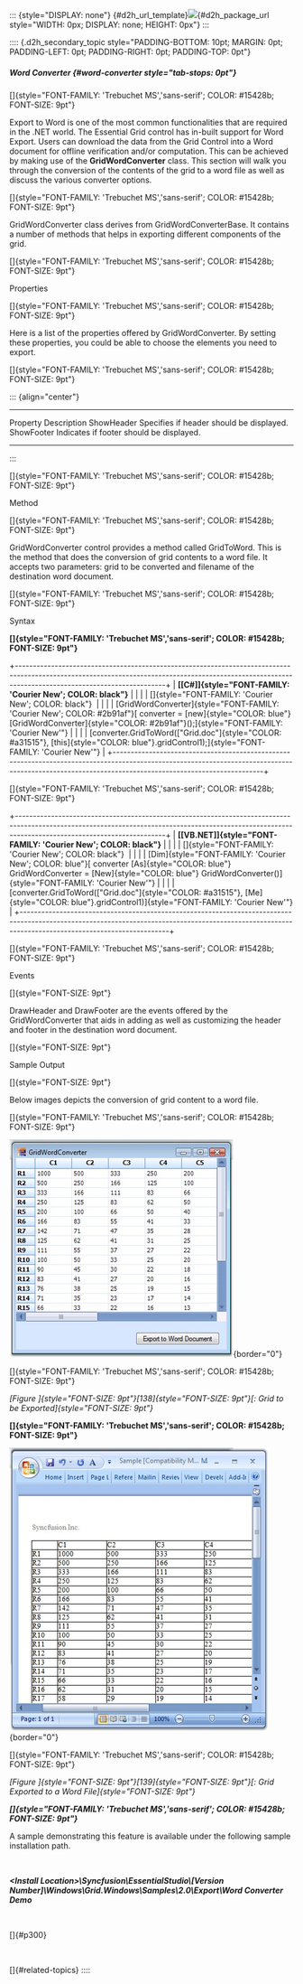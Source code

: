 ::: {style="DISPLAY: none"}
[](ms-xhelp:///?Id=d2h_url_template){#d2h_url_template}![](!package_url!){#d2h_package_url style="WIDTH: 0px; DISPLAY: none; HEIGHT: 0px"}
:::

:::: {.d2h_secondary_topic style="PADDING-BOTTOM: 10pt; MARGIN: 0pt; PADDING-LEFT: 0pt; PADDING-RIGHT: 0pt; PADDING-TOP: 0pt"}
##### Word Converter {#word-converter style="tab-stops: 0pt"}

[]{style="FONT-FAMILY: 'Trebuchet MS','sans-serif'; COLOR: #15428b; FONT-SIZE: 9pt"} 

Export to Word is one of the most common functionalities that are required in the .NET world. The Essential Grid control has in-built support for Word Export. Users can download the data from the Grid Control into a Word document for offline verification and/or computation. This can be achieved by making use of the **GridWordConverter** class. This section will walk you through the conversion of the contents of the grid to a word file as well as discuss the various converter options.

[]{style="FONT-FAMILY: 'Trebuchet MS','sans-serif'; COLOR: #15428b; FONT-SIZE: 9pt"} 

GridWordConverter class derives from GridWordConverterBase. It contains a number of methods that helps in exporting different components of the grid.

[]{style="FONT-FAMILY: 'Trebuchet MS','sans-serif'; COLOR: #15428b; FONT-SIZE: 9pt"} 

Properties

[]{style="FONT-FAMILY: 'Trebuchet MS','sans-serif'; COLOR: #15428b; FONT-SIZE: 9pt"} 

Here is a list of the properties offered by GridWordConverter. By setting these properties, you could be able to choose the elements you need to export.

[]{style="FONT-FAMILY: 'Trebuchet MS','sans-serif'; COLOR: #15428b; FONT-SIZE: 9pt"} 

::: {align="center"}
  ------------ ------------------------------------------
  Property     Description
  ShowHeader   Specifies if header should be displayed.
  ShowFooter   Indicates if footer should be displayed.
  ------------ ------------------------------------------
:::

[]{style="FONT-FAMILY: 'Trebuchet MS','sans-serif'; COLOR: #15428b; FONT-SIZE: 9pt"} 

Method

[]{style="FONT-FAMILY: 'Trebuchet MS','sans-serif'; COLOR: #15428b; FONT-SIZE: 9pt"} 

GridWordConverter control provides a method called GridToWord. This is the method that does the conversion of grid contents to a word file. It accepts two parameters: grid to be converted and filename of the destination word document.

[]{style="FONT-FAMILY: 'Trebuchet MS','sans-serif'; COLOR: #15428b; FONT-SIZE: 9pt"} 

Syntax

**[]{style="FONT-FAMILY: 'Trebuchet MS','sans-serif'; COLOR: #15428b; FONT-SIZE: 9pt"}** 

+-----------------------------------------------------------------------------------------------------------------------------------------------------------------------------------------------------+
| **[\[C#\]]{style="FONT-FAMILY: 'Courier New'; COLOR: black"}**                                                                                                                                      |
|                                                                                                                                                                                                     |
| []{style="FONT-FAMILY: 'Courier New'; COLOR: black"}                                                                                                                                                |
|                                                                                                                                                                                                     |
| [GridWordConverter]{style="FONT-FAMILY: 'Courier New'; COLOR: #2b91af"}[ converter = [new]{style="COLOR: blue"} [GridWordConverter]{style="COLOR: #2b91af"}();]{style="FONT-FAMILY: 'Courier New'"} |
|                                                                                                                                                                                                     |
| [converter.GridToWord([\"Grid.doc\"]{style="COLOR: #a31515"}, [this]{style="COLOR: blue"}.gridControl1);]{style="FONT-FAMILY: 'Courier New'"}                                                       |
+-----------------------------------------------------------------------------------------------------------------------------------------------------------------------------------------------------+

[]{style="FONT-FAMILY: 'Trebuchet MS','sans-serif'; COLOR: #15428b; FONT-SIZE: 9pt"} 

+-----------------------------------------------------------------------------------------------------------------------------------------------------------------------------------------------------+
| **[\[VB.NET\]]{style="FONT-FAMILY: 'Courier New'; COLOR: black"}**                                                                                                                                  |
|                                                                                                                                                                                                     |
| []{style="FONT-FAMILY: 'Courier New'; COLOR: black"}                                                                                                                                                |
|                                                                                                                                                                                                     |
| [Dim]{style="FONT-FAMILY: 'Courier New'; COLOR: blue"}[ converter [As]{style="COLOR: blue"} GridWordConverter = [New]{style="COLOR: blue"} GridWordConverter()]{style="FONT-FAMILY: 'Courier New'"} |
|                                                                                                                                                                                                     |
| [converter.GridToWord([\"Grid.doc\"]{style="COLOR: #a31515"}, [Me]{style="COLOR: blue"}.gridControl1)]{style="FONT-FAMILY: 'Courier New'"}                                                          |
+-----------------------------------------------------------------------------------------------------------------------------------------------------------------------------------------------------+

[]{style="FONT-FAMILY: 'Trebuchet MS','sans-serif'; COLOR: #15428b; FONT-SIZE: 9pt"} 

Events

[]{style="FONT-SIZE: 9pt"} 

DrawHeader and DrawFooter are the events offered by the GridWordConverter that aids in adding as well as customizing the header and footer in the destination word document.

[]{style="FONT-SIZE: 9pt"} 

Sample Output

[]{style="FONT-SIZE: 9pt"} 

Below images depicts the conversion of grid content to a word file.

[]{style="FONT-FAMILY: 'Trebuchet MS','sans-serif'; COLOR: #15428b; FONT-SIZE: 9pt"} 

![](ImagesExt/image91_199.jpg){border="0"}

[]{style="FONT-FAMILY: 'Trebuchet MS','sans-serif'; COLOR: #15428b; FONT-SIZE: 9pt"} 

*[Figure ]{style="FONT-SIZE: 9pt"}[138]{style="FONT-SIZE: 9pt"}[: Grid to be Exported]{style="FONT-SIZE: 9pt"}*

**[]{style="FONT-FAMILY: 'Trebuchet MS','sans-serif'; COLOR: #15428b; FONT-SIZE: 9pt"}** 

![](ImagesExt/image91_200.jpg){border="0"}

[]{style="FONT-FAMILY: 'Trebuchet MS','sans-serif'; COLOR: #15428b; FONT-SIZE: 9pt"} 

*[Figure ]{style="FONT-SIZE: 9pt"}[139]{style="FONT-SIZE: 9pt"}[: Grid Exported to a Word File]{style="FONT-SIZE: 9pt"}*

***[]{style="FONT-FAMILY: 'Trebuchet MS','sans-serif'; COLOR: #15428b; FONT-SIZE: 9pt"}*** 

A sample demonstrating this feature is available under the following sample installation path.

 

***\<Install Location\>\\Syncfusion\\EssentialStudio\\\[Version Number\]\\Windows\\Grid.Windows\\Samples\\2.0\\Export\\Word Converter Demo***

 

[]{#p300} 

 

[]{#related-topics}
::::
